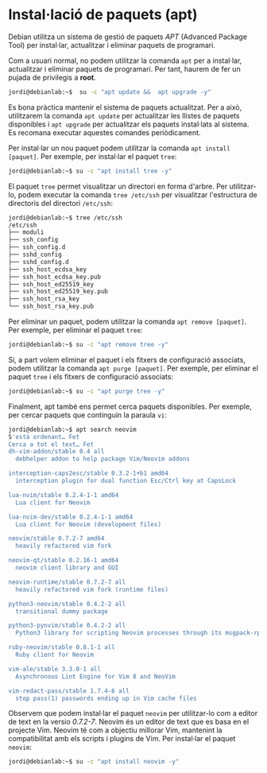 # Instal·lació de paquets (apt)

Debian utilitza un sistema de gestió de paquets *APT* (Advanced Package Tool) per instal·lar, actualitzar i eliminar paquets de programari. 

Com a usuari normal, no podem utilitzar la comanda `apt` per a instal·lar, actualitzar i eliminar paquets de programari. Per tant, haurem de fer un pujada de privilegis a **root**.

```sh
jordi@debianlab:~$  su -c "apt update &&  apt upgrade -y"
```

Es bona pràctica mantenir el sistema de paquets actualitzat. Per a això, utilitzarem la comanda `apt update` per actualitzar les llistes de paquets disponibles i `apt upgrade` per actualitzar els paquets instal·lats al sistema. Es recomana executar aquestes comandes periòdicament.

Per instal·lar un nou paquet podem utilitzar la comanda `apt install [paquet]`. Per exemple, per instal·lar el paquet `tree`:

```sh
jordi@debianlab:~$ su -c "apt install tree -y"
```

El paquet `tree` permet visualitzar un directori en forma d'arbre. Per utilitzar-lo, podem executar la comanda `tree /etc/ssh` per visualitzar l'estructura de directoris del directori `/etc/ssh`:

```sh
jordi@debianlab:~$ tree /etc/ssh
/etc/ssh
├── moduli
├── ssh_config
├── ssh_config.d
├── sshd_config
├── sshd_config.d
├── ssh_host_ecdsa_key
├── ssh_host_ecdsa_key.pub
├── ssh_host_ed25519_key
├── ssh_host_ed25519_key.pub
├── ssh_host_rsa_key
└── ssh_host_rsa_key.pub
```

Per eliminar un paquet, podem utilitzar la comanda `apt remove [paquet]`. Per exemple, per eliminar el paquet `tree`:

```sh   
jordi@debianlab:~$ su -c "apt remove tree -y"
```

Si, a part volem eliminar el paquet i els fitxers de configuració associats, podem utilitzar la comanda `apt purge [paquet]`. Per exemple, per eliminar el paquet `tree` i els fitxers de configuració associats:

```sh
jordi@debianlab:~$ su -c "apt purge tree -y"
```

Finalment, apt també ens permet cerca paquets disponibles. Per exemple, per cercar paquets que continguin la paraula `vi`:

```sh
jordi@debianlab:~$ apt search neovim
S'està ordenant… Fet
Cerca a tot el text… Fet
dh-vim-addon/stable 0.4 all
  debhelper addon to help package Vim/Neovim addons

interception-caps2esc/stable 0.3.2-1+b1 amd64
  interception plugin for dual function Esc/Ctrl key at CapsLock

lua-nvim/stable 0.2.4-1-1 amd64
  Lua client for Neovim

lua-nvim-dev/stable 0.2.4-1-1 amd64
  Lua client for Neovim (development files)

neovim/stable 0.7.2-7 amd64
  heavily refactored vim fork

neovim-qt/stable 0.2.16-1 amd64
  neovim client library and GUI

neovim-runtime/stable 0.7.2-7 all
  heavily refactored vim fork (runtime files)

python3-neovim/stable 0.4.2-2 all
  transitional dummy package

python3-pynvim/stable 0.4.2-2 all
  Python3 library for scripting Neovim processes through its msgpack-rpc API

ruby-neovim/stable 0.8.1-1 all
  Ruby client for Neovim

vim-ale/stable 3.3.0-1 all
  Asynchronous Lint Engine for Vim 8 and NeoVim

vim-redact-pass/stable 1.7.4-6 all
  stop pass(1) passwords ending up in Vim cache files
```

Observem que podem instal·lar el paquet `neovim` per utilitzar-lo com a editor de text en la versio *0.7.2-7*. Neovim és un editor de text que es basa en el projecte Vim. Neovim té com a objectiu millorar Vim, mantenint la compatibilitat amb els scripts i plugins de Vim. Per instal·lar el paquet `neovim`:

```sh
jordi@debianlab:~$ su -c "apt install neovim -y"
```
